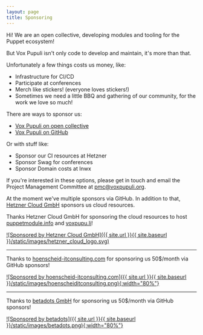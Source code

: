 ```yaml
---
layout: page
title: Sponsoring
---
```


Hi! We are an open collective, developing modules and tooling for the Puppet ecosystem!

But Vox Pupuli isn't only code to develop and maintain, it's more than that.

Unfortunately a few things costs us money, like:
- Infrastructure for CI/CD
- Participate at conferences
- Merch like stickers! (everyone loves stickers!)
- Sometimes we need a little BBQ and gathering of our community, for the work we love so much!

There are ways to sponsor us:
- [Vox Pupuli on open collective](https://opencollective.com/vox-pupuli)
- [Vox Pupuli on GitHub](https://github.com/sponsors/voxpupuli)

Or with stuff like:
- Sponsor our CI resources at Hetzner
- Sponsor Swag for conferences
- Sponsor Domain costs at Inwx

If you're interested in these options, please get in touch and email the Project Management Committee at pmc@voxpupuli.org.

At the moment we've multiple sponsors via GitHub. In addition to that,
[Hetzner Cloud GmbH](https://www.hetzner-cloud.de/en) sponsors us cloud resources.

Thanks Hetzner Cloud GmbH for sponsoring the cloud resources to host
[puppetmodule.info](https://www.puppetmodule.info) and [voxpupu.li](https://voxpupu.li)!

[![Sponsored by Hetzner Cloud GmbH]({{ site.url }}{{ site.baseurl }}/static/images/hetzner_cloud_logo.svg)](https://www.hetzner.com)

---

Thanks to [hoenscheid-itconsulting.com](https://www.hoenscheid-itconsulting.com/) for sponsoring us 50$/month via GitHub sponsors!

[![Sponsored by hoenscheid-itconsulting.com]({{ site.url }}{{ site.baseurl }}/static/images/hoenscheiditconsulting.png){:width="80%"}](https://www.hoenscheid-itconsulting.com)

---

Thanks to [betadots GmbH](https://www.betadots.de/) for sponsoring us 50$/month via GitHub sponsors!

[![Sponsored by betadots]({{ site.url }}{{ site.baseurl }}/static/images/betadots.png){:width="80%"}](https://www.betadots.de/)
